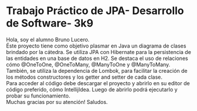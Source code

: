 <h1>Trabajo Práctico de JPA- Desarrollo de Software- 3k9</h1>
Hola, soy el alumno Bruno Lucero. 
<br>
Éste proyecto tiene como objetivo plasmar en Java un diagrama de clases brindado por la cátedra. Se utiliza JPA con Hibernate para la persistencia de las entidades en una base de datos en H2. Se destaca el uso de relaciones cómo @OneToOne, @OneToMany, @ManyToOne y @ManyToMany. 
<br>
También, se utiliza la dependencia de Lombok, para facilitar la creación de los métodos constructores y los getter and setter de cada clase. 
<br>
Para acceder al código debe descargar el proyecto y abrirlo en su editor de código preferido, cómo IntellijIdea. Luego de abrirlo podrá ejecutarlo y probar su funcionamiento.  <br>
Muchas gracias por su atención! Saludos. 
